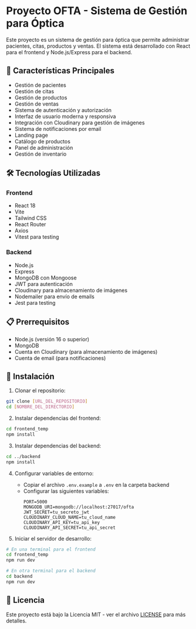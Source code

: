 # Proyecto OFTA - Sistema de Gestión para Óptica

Este proyecto es un sistema de gestión para óptica que permite administrar pacientes, citas, productos y ventas. El sistema está desarrollado con React para el frontend y Node.js/Express para el backend.

## 🚀 Características Principales

- Gestión de pacientes
- Gestión de citas
- Gestión de productos
- Gestión de ventas
- Sistema de autenticación y autorización
- Interfaz de usuario moderna y responsiva
- Integración con Cloudinary para gestión de imágenes
- Sistema de notificaciones por email
- Landing page
- Catálogo de productos
- Panel de administración
- Gestión de inventario

## 🛠️ Tecnologías Utilizadas

### Frontend
- React 18
- Vite
- Tailwind CSS
- React Router
- Axios
- Vitest para testing

### Backend
- Node.js
- Express
- MongoDB con Mongoose
- JWT para autenticación
- Cloudinary para almacenamiento de imágenes
- Nodemailer para envío de emails
- Jest para testing

## 📋 Prerrequisitos

- Node.js (versión 16 o superior)
- MongoDB
- Cuenta en Cloudinary (para almacenamiento de imágenes)
- Cuenta de email (para notificaciones)

## 🔧 Instalación

1. Clonar el repositorio:
```bash
git clone [URL_DEL_REPOSITORIO]
cd [NOMBRE_DEL_DIRECTORIO]
```

2. Instalar dependencias del frontend:
```bash
cd frontend_temp
npm install
```

3. Instalar dependencias del backend:
```bash
cd ../backend
npm install
```

4. Configurar variables de entorno:
   - Copiar el archivo `.env.example` a `.env` en la carpeta backend
   - Configurar las siguientes variables:
     ```
     PORT=5000
     MONGODB_URI=mongodb://localhost:27017/ofta
     JWT_SECRET=tu_secreto_jwt
     CLOUDINARY_CLOUD_NAME=tu_cloud_name
     CLOUDINARY_API_KEY=tu_api_key
     CLOUDINARY_API_SECRET=tu_api_secret
     ```

5. Iniciar el servidor de desarrollo:
```bash
# En una terminal para el frontend
cd frontend_temp
npm run dev

# En otra terminal para el backend
cd backend
npm run dev
```

## 📝 Licencia

Este proyecto está bajo la Licencia MIT - ver el archivo [LICENSE](LICENSE) para más detalles.

